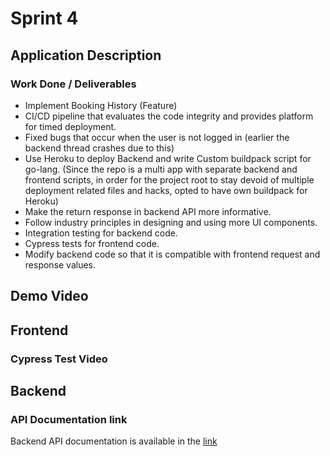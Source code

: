 
# Sprint 4

## Application Description


### Work Done / Deliverables

- Implement Booking History (Feature)
- CI/CD pipeline that evaluates the code integrity and provides platform for timed deployment.
- Fixed bugs that occur when the user is not logged in (earlier the backend thread crashes due to this)
- Use Heroku to deploy Backend and write Custom buildpack script for go-lang. (Since the repo is a multi app with separate backend and frontend scripts, in order for the project root to stay devoid of multiple deployment related files and hacks, opted to have own buildpack for Heroku)
- Make the return response in backend API more informative.
- Follow industry principles in designing and using more UI components.
- Integration testing for backend code.
- Cypress tests for frontend code.
- Modify backend code so that it is compatible with frontend request and response values.

## Demo Video


## Frontend

### Cypress Test Video


## Backend

### API Documentation link

Backend API documentation is available in the [link](backend/backend_doc.md)
